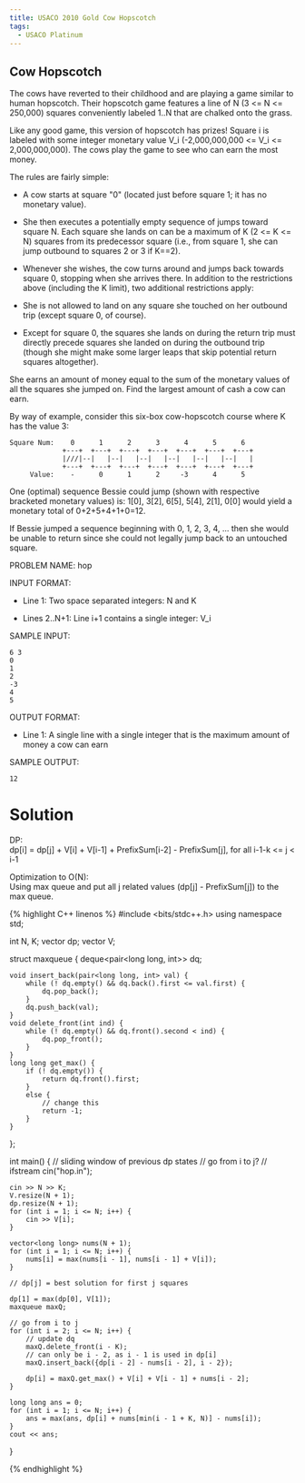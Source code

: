 ```yaml
---
title: USACO 2010 Gold Cow Hopscotch
tags:
  - USACO Platinum
---
```


## Cow Hopscotch

The cows have reverted to their childhood and are playing a game similar
to human hopscotch. Their hopscotch game features a line of N (3 <=
N <= 250,000) squares conveniently labeled 1..N that are chalked onto
the grass.

Like any good game, this version of hopscotch has prizes!  Square i is
labeled with some integer monetary value V_i (-2,000,000,000 <=
V_i <= 2,000,000,000). The cows play the game to see who can earn the
most money.

The rules are fairly simple:

* A cow starts at square "0" (located just before square 1; it
      has no monetary value).

* She then executes a potentially empty sequence of jumps toward
square N. Each square she lands on can be a maximum of K (2
<= K <= N) squares from its predecessor square (i.e., from
square 1, she can jump outbound to squares 2 or 3 if K==2).

* Whenever she wishes, the cow turns around and jumps back
towards square 0, stopping when she arrives there. In addition
to the restrictions above (including the K limit), two
additional restrictions apply:

* She is not allowed to land on any square she touched on her
outbound trip (except square 0, of course).

* Except for square 0, the squares she lands on during the
return trip must directly precede squares she landed on
during the outbound trip (though she might make some larger
leaps that skip potential return squares altogether).

She earns an amount of money equal to the sum of the monetary values
of all the squares she jumped on. Find the largest amount of cash
a cow can earn.

By way of example, consider this six-box cow-hopscotch course where
K has the value 3:

```
Square Num:    0      1      2      3      4      5      6
             +---+  +---+  +---+  +---+  +---+  +---+  +---+
             |///|--|   |--|   |--|   |--|   |--|   |--|   |
             +---+  +---+  +---+  +---+  +---+  +---+  +---+
     Value:    -      0      1      2     -3      4      5
```

One (optimal) sequence Bessie could jump (shown with respective
bracketed monetary values) is: 1[0], 3[2], 6[5], 5[4], 2[1], 0[0]
would yield a monetary total of 0+2+5+4+1+0=12.

If Bessie jumped a sequence beginning with 0, 1, 2, 3, 4, ... then
she would be unable to return since she could not legally jump back
to an untouched square.

PROBLEM NAME: hop

INPUT FORMAT:

* Line 1: Two space separated integers: N and K

* Lines 2..N+1: Line i+1 contains a single integer: V_i

SAMPLE INPUT:
```
6 3
0
1
2
-3
4
5
```
OUTPUT FORMAT:

* Line 1: A single line with a single integer that is the maximum
        amount of money a cow can earn

SAMPLE OUTPUT:
```
12
```

# Solution

DP:  
dp[i] = dp[j] + V[i] + V[i-1] + PrefixSum[i-2] - PrefixSum[j], for all i-1-k <= j < i-1

Optimization to O(N):  
Using max queue and put all j related values (dp[j] - PrefixSum[j]) to the max queue.

{% highlight C++ linenos %}
#include <bits/stdc++.h>
using namespace std;

int N, K;
vector<long long> dp;
vector<long long> V;

struct maxqueue {
    deque<pair<long long, int>> dq;

    void insert_back(pair<long long, int> val) {
        while (! dq.empty() && dq.back().first <= val.first) {
            dq.pop_back();
        }
        dq.push_back(val);
    }
    void delete_front(int ind) {
        while (! dq.empty() && dq.front().second < ind) {
            dq.pop_front();
        }
    }
    long long get_max() {
        if (! dq.empty()) {
            return dq.front().first;
        }
        else {
            // change this
            return -1;
        }
    }
};

int main() {
    // sliding window of previous dp states
    // go from i to j?
    // ifstream cin("hop.in");

    cin >> N >> K;
    V.resize(N + 1);
    dp.resize(N + 1);
    for (int i = 1; i <= N; i++) {
        cin >> V[i];
    }

    vector<long long> nums(N + 1);
    for (int i = 1; i <= N; i++) {
        nums[i] = max(nums[i - 1], nums[i - 1] + V[i]);
    }

    // dp[j] = best solution for first j squares

    dp[1] = max(dp[0], V[1]);
    maxqueue maxQ;

    // go from i to j
    for (int i = 2; i <= N; i++) {
        // update dq
        maxQ.delete_front(i - K);
        // can only be i - 2, as i - 1 is used in dp[i]
        maxQ.insert_back({dp[i - 2] - nums[i - 2], i - 2});

        dp[i] = maxQ.get_max() + V[i] + V[i - 1] + nums[i - 2];
    }

    long long ans = 0;
    for (int i = 1; i <= N; i++) {
        ans = max(ans, dp[i] + nums[min(i - 1 + K, N)] - nums[i]);
    }
    cout << ans;
}

{% endhighlight %}  
